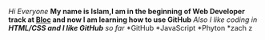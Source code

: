 _Hi Everyone_
**My name is Islam,I am in the beginning of Web Developer track at [Bloc](https://www.bloc.io) and now I am learning how to use GitHub**
 _Also I like coding in **HTML/CSS and I like GitHub** so far_
 *GitHub
 *JavaScript
 *Phyton
 *zach z
